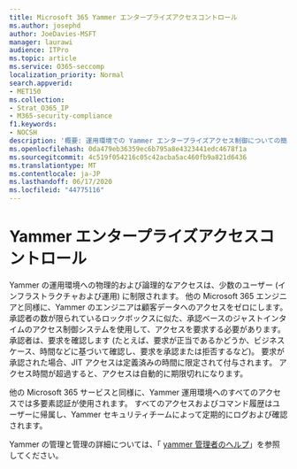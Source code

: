 ```yaml
---
title: Microsoft 365 Yammer エンタープライズアクセスコントロール
ms.author: josephd
author: JoeDavies-MSFT
manager: laurawi
audience: ITPro
ms.topic: article
ms.service: O365-seccomp
localization_priority: Normal
search.appverid:
- MET150
ms.collection:
- Strat_O365_IP
- M365-security-compliance
f1.keywords:
- NOCSH
description: '概要: 運用環境での Yammer エンタープライズアクセス制御についての簡単な概要。'
ms.openlocfilehash: 0da479eb36359ec6b795a8e4323441edc4678f1a
ms.sourcegitcommit: 4c519f054216c05c42acba5ac460fb9a821d6436
ms.translationtype: MT
ms.contentlocale: ja-JP
ms.lasthandoff: 06/17/2020
ms.locfileid: "44775116"
---
```

# <a name="yammer-enterprise-access-controls"></a>Yammer エンタープライズアクセスコントロール 

Yammer の運用環境への物理的および論理的なアクセスは、少数のユーザー (インフラストラクチャおよび運用) に制限されます。 他の Microsoft 365 エンジニアと同様に、Yammer のエンジニアは顧客データへのアクセスをゼロにします。 承認者の数が限られているロックボックスに似た、承認ベースのジャストインタイムのアクセス制御システムを使用して、アクセスを要求する必要があります。 承認者は、要求を確認します (たとえば、要求が正当であるかどうか、ビジネスケース、時間などに基づいて確認し、要求を承認または拒否するなど)。 要求が承認された場合、JIT アクセスは定義済みの時間に限定されて付与されます。 アクセス時間が超過すると、アクセスは自動的に期限切れになります。

他の Microsoft 365 サービスと同様に、Yammer 運用環境へのすべてのアクセスでは多要素認証が使用されます。 すべてのアクセスおよびコマンド履歴はユーザーに帰属し、Yammer セキュリティチームによって定期的にログおよび確認されます。

Yammer の管理と管理の詳細については、「 [yammer 管理者のヘルプ](https://docs.microsoft.com/yammer/yammer-landing-page)」を参照してください。